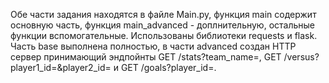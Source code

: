 Обе части задания находятся в файле Main.py, функция main содержит основную часть, функция main_advanced - доплнительную, остальные функции вспомогательные.
Использованы библиотеки requests и flask. Часть base выполнена полностью, в части advanced создан HTTP сервер принимающий эндпойнты GET /stats?team_name=<name>,
GET /versus?player1_id=<id>&player2_id=<id> и GET /goals?player_id=<id>.

